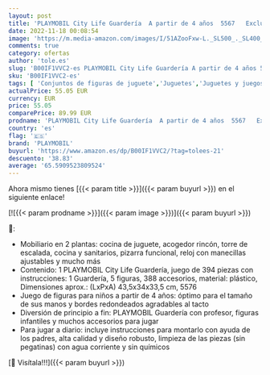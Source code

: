 ```yaml
---
layout: post
title: 'PLAYMOBIL City Life Guardería  A partir de 4 años  5567   Exclusivo en Amazon'
date: 2022-11-18 00:08:54
image: 'https://m.media-amazon.com/images/I/51AZooFxw-L._SL500_._SL400_.jpg'
comments: true
category: ofertas
author: 'tole.es'
slug: 'B00IF1VVC2-es PLAYMOBIL City Life Guardería A partir de 4 años 5567...'
sku: 'B00IF1VVC2-es'
tags: [ 'Conjuntos de figuras de juguete','Juguetes','Juguetes y juegos','Muñecos y figuras','playmobil','🇪🇸', ]
actualPrice: 55.05 EUR
currency: EUR
price: 55.05
comparePrice: 89.99 EUR
prodname: 'PLAYMOBIL City Life Guardería  A partir de 4 años  5567   Exclusivo en Amazon'
country: 'es'
flag: '🇪🇸'
brand: 'PLAYMOBIL'
buyurl: 'https://www.amazon.es/dp/B00IF1VVC2/?tag=tolees-21'
descuento: '38.83'
average: '65.5909523809524'
---
```


Ahora mismo tienes [{{< param title >}}]({{< param buyurl >}}) en el siguiente enlace!

[![{{< param prodname >}}]({{< param image >}})]({{< param buyurl >}})

🔎:

- Mobiliario en 2 plantas: cocina de juguete, acogedor rincón, torre de escalada, cocina y sanitarios, pizarra funcional, reloj con manecillas ajustables y mucho más
- Contenido: 1 PLAYMOBIL City Life Guardería, juego de 394 piezas con instrucciones: 1 Guardería, 5 figuras, 388 accesorios, material: plástico, Dimensiones aprox.: (LxPxA) 43,5x34x33,5 cm, 5576
- Juego de figuras para niños a partir de 4 años: óptimo para el tamaño de sus manos y bordes redondeados agradables al tacto
- Diversión de principio a fin: PLAYMOBIL Guardería con profesor, figuras infantiles y muchos accesorios para jugar
- Para jugar a diario: incluye instrucciones para montarlo con ayuda de los padres, alta calidad y diseño robusto, limpieza de las piezas (sin pegatinas) con agua corriente y sin químicos

[🛒 Visítala!!!]({{< param buyurl >}})
